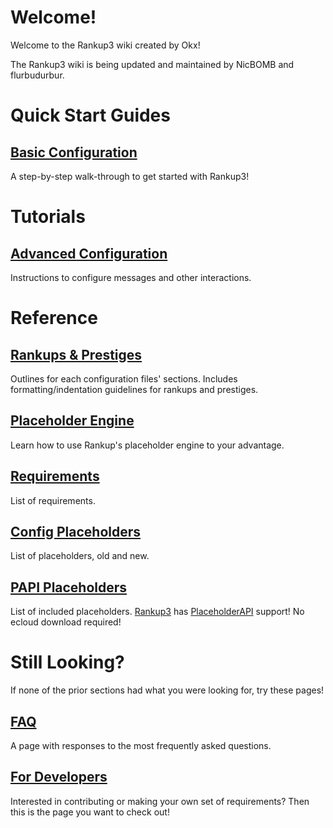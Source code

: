 <html>
  <head>
    <meta name="description" content="Welcome to the Rankup3 wiki! Maintained by NicBOMB and flurbudurbur.">
    <meta name="keywords" content="Rankup, Minecraft, Plugin, Spigot, Prestige">
  </head>
</html>

# Welcome!
Welcome to the Rankup3 wiki created by Okx!

The Rankup3 wiki is being updated and maintained by NicBOMB and flurbudurbur.

# Quick Start Guides
## [Basic Configuration](./Basic-Configuration.md)
A step-by-step walk-through to get started with Rankup3!

# Tutorials
## [Advanced Configuration](./Advanced-Configuration/Back-to-Basics.md)
Instructions to configure messages and other interactions.

# Reference
## [Rankups & Prestiges](./Rankups-and-Prestiges.md)
Outlines for each configuration files' sections.
Includes formatting/indentation guidelines for rankups and prestiges.

## [Placeholder Engine](./Text-Templating.md)
Learn how to use Rankup's placeholder engine to your advantage.

## [Requirements](./List-of-Requirements.md)
List of requirements.

## [Config Placeholders](./Config-Placeholders.md)
List of placeholders, old and new.

## [PAPI Placeholders](./PAPI-Placeholders.md)
List of included placeholders. [Rankup3](./Spigot/rankup3.html) has [PlaceholderAPI](./Spigot/PAPI.html) support! No ecloud download required!

# Still Looking?
If none of the prior sections had what you were looking for, try these pages!

## [FAQ](./FAQ.md)
A page with responses to the most frequently asked questions.

## [For Developers](./For-Developers.md)
Interested in contributing or making your own set of requirements? Then this is the page you want to check out!

